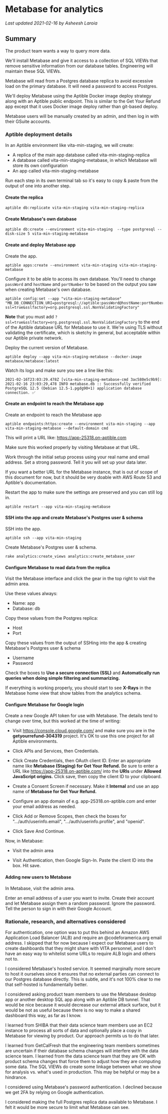 # Metabase for analytics

*Last updated 2021-02-16 by Asheesh Laroia*

## Summary

The product team wants a way to query more data.

We'll install Metabase and give it access to a collection of SQL VIEWs that
remove sensitive information from our database tables. Engineering will maintain these SQL VIEWs.

Metabase will read from a Postgres database replica to avoid excessive load on the primary database.
It will need a password to access Postgres.

We'll deploy Metabase using the Aptible Docker image deploy strategy along with an
Aptible public endpoint. This is similar to the Get Your Refund app except that it uses
Docker image deploy rather than git-based deploy.

Metabase users will be manually created by an admin, and then log in with their GSuite accounts.

### Aptible deployment details

In an Aptible environment like vita-min-staging, we will create:

* A replica of the main app database called vita-min-staging-replica
* A database called vita-min-staging-metabase, in which Metabase will store its own configuration
* An app called vita-min-staging-metabase

Run each step in its own terminal tab so it's easy to copy & paste from the output of one into another step.

#### Create the replica

```
aptible db:replicate vita-min-staging vita-min-staging-replica
```

#### Create Metabase's own database

```
aptible db:create --environment vita-min-staging  --type postgresql --disk-size 5 vita-min-staging-metabase
```

#### Create and deploy Metabase app

Create the app.

```
aptible apps:create --environment vita-min-staging vita-min-staging-metabase
```

Configure it to be able to access its own database. You'll need to change `passWord` and `hostName` and `portNumber`
to be based on the output you saw when creating Metabase's own database.

```
aptible config:set --app "vita-min-staging-metabase" "MB_DB_CONNECTION_URI=postgresql://aptible:passWord@hostName:portNumber/db?ssl=true&sslfactory=org.postgresql.ssl.NonValidatingFactory"
```

**Note** that you must add `?ssl=true&sslfactory=org.postgresql.ssl.NonValidatingFactory` to the end of the Aptible
database URL for Metabase to use it. We're using TLS without validating the certificate, which is sketchy in general,
but acceptable within our Aptible private network.

Deploy the current version of Metabase.

```
aptible deploy --app vita-min-staging-metabase --docker-image metabase/metabase:latest
```

Watch its logs and make sure you see a line like this:

```
2021-02-16T23:03:29.478Z [vita-min-staging-metabase-cmd 3ac580e5c9b9]: 2021-02-16 23:03:29,478 INFO metabase.db :: Successfully verified PostgreSQL 12.5 (Debian 12.5-1.pgdg90+1) application database connection. ✅
```

#### Create an endpoint to reach the Metabase app

Create an endpoint to reach the Metabase app

```
aptible endpoints:https:create --environment vita-min-staging --app vita-min-staging-metabase --default-domain cmd
```

This will print a URL like: https://app-25318.on-aptible.com

Make sure this worked properly by visiting Metabase at that URL.

Work through the initial setup process using your real name and email address. Set a strong password. Tell it you
will set up your data later.

If you want a better URL for the Metabase instance, that is out of scope of this document for now, but it should
be very doable with AWS Route 53 and Aptible's documentation.

Restart the app to make sure the settings are preserved and you can still log in.

```
aptible restart --app vita-min-staging-metabase 
```

#### SSH into the app and create Metabase's Postgres user & schema

SSH into the app.

```
aptible ssh --app vita-min-staging
```

Create Metabase's Postgres user & schema.

```
rake analytics:create_views analytics:create_metabase_user
```

#### Configure Metabase to read data from the replica

Visit the Metabase interface and click the gear in the top right to visit the admin area.

Use these values always:

* Name: app
* Database: db

Copy these values from the Postgres replica:

* Host
* Port

Copy these values from the output of SSHing into the app & creating Metabase's Postgres user & schema

* Username
* Password

Check the boxes to **Use a secure connection (SSL)** and **Automatically run queries when doing simple filtering and summarizing.**

If everything is working properly, you should start to see **X-Rays** in the Metabase home view that show tables
from the analytics schema.

#### Configure Metabase for Google login

Create a new Google API token for use with Metabase. The details
tend to change over time, but this worked at the time of writing:

* Visit https://console.cloud.google.com/ and make sure you are in the **getyourrefund-304319** project.
  It's OK to use this one project for all Aptible environments.

* Click APIs and Services, then Credentials.

* Click Create Credentials, then OAuth client ID. Enter an appropriate name like **Metabase (Staging) for Get Your Refund.**
  Be sure to enter a URL like https://app-25318.on-aptible.com/ into the **URIs** under **Allowed JavaScript origins.**
  Click save, then copy the client ID to your clipboard.
  
* Create a Consent Screen if necessary. Make it **Internal** and use an app name of **Metabase for Get Your Refund.**

* Configure an app domain of e.g. app-25318.on-aptible.com and enter your email address as needed.

* Click Add or Remove Scopes, then check the boxes for ".../auth/userinfo.email", ".../auth/userinfo.profile", and
  "openid".
  
* Click Save And Continue.

Now, in Metabase:

* Visit the admin area

* Visit Authentication, then Google Sign-In. Paste the client ID into the box. Hit save.

#### Adding new users to Metabase

In Metabase, visit the admin area.

Enter an email address of a user you want to invite. Create their account and let Metabase assign them a
random password. Ignore the password. Tell the person to sign in with their Google Account.

### Rationale, research, and alternatives considered

For authentication, one option was to put this behind an Amazon AWS Application Load Balancer (ALB) and require an
@codeforamerica.org email address. I skipped that for now because I expect our Metabase users to create
dashboards that they might share with VITA personnel, and I don't have an easy way to whitelist some URLs
to require ALB login and others not to.

I considered Metabase's hosted service. It seemed marginally more secure to host it ourselves since it ensures that no
external parties can connect to our Postgres database directly. This is subtle, and it's not 100% clear to me that
self-hosted is fundamentally better.

I considered asking product team members to use the Metabase desktop app or another desktop SQL app along with an
Aptible DB tunnel. That would be nice because it would decrease our external attack surface, but it would be not as
useful because there is no way to make a shared dashboard this way, as far as I know.

I learned from SHIBA that their data science team members use an EC2 instance to process all sorts of data and
optionally place a copy in Metabase for viewing by product. Our approach permits us to do that later.

I learned from GetCalFresh that the engineering team members sometimes are uncertain if their database schema
changes will interfere with the data science team. I learned from the data science team that they are OK with
product schema changes that force them to adjust how they are computing some data. The SQL VIEWs do create some
linkage between what we show for analysis vs. what's used in production. This may be helpful or may be a hindrance.

I considered using Metabase's password authentication. I declined because we get 2FA by relying on Google authentication.

I considered making the full Postgres replica data available to Metabase. I felt it would be more secure to limit
what Metabase can see.
